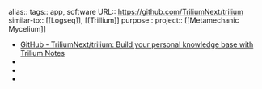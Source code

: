 alias:: 
tags:: app, software
URL:: https://github.com/TriliumNext/trilium
similar-to:: [[Logseq]], [[Trillium]] 
purpose::
project:: [[Metamechanic Mycelium]]
- [GitHub - TriliumNext/trilium: Build your personal knowledge base with Trilium Notes](https://github.com/TriliumNext/trilium)
-
-
-